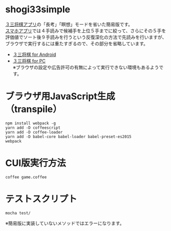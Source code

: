 # shogi33simple

[３三将棋アプリ](https://play.google.com/store/apps/details?id=shogi33.io.github.happyclam)の「長考」「瞑想」モードを省いた簡易版です。  
[スマホアプリ](https://happyclam.github.io/project/2018-01-01/33shogiapp)では４手読みで候補手を上位５手までに絞って、さらにその５手を評価値でソート後９手読みを行うという反復深化の方法で先読みを行いますが、ブラウザで実行するには重たすぎるので、その部分を省略しています。  

* [３三将棋 for Android](https://play.google.com/store/apps/details?id=shogi33.io.github.happyclam)
* [３三将棋 for PC](https://happyclam.github.io/shogi33lite/)  
※ブラウザの設定や広告許可の有無によって実行できない環境もあるようです。

# ブラウザ用JavaScript生成（transpile）
```
npm install webpack -g
yarn add -D coffeescript
yarn add -D coffee-loader
yarn add -D babel-core babel-loader babel-preset-es2015
webpack
```

# CUI版実行方法
```
coffee game.coffee
```

# テストスクリプト
```
mocha test/
```

※簡易版に実装していないメソッドではエラーになります。

